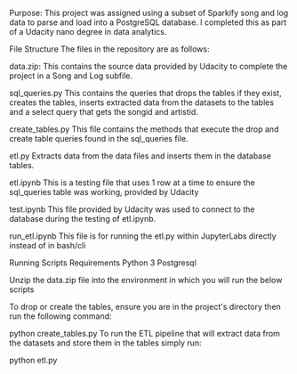 Purpose:
This project was assigned using a subset of Sparkify song and log data to parse and load into a PostgreSQL database. I completed this as part of a Udacity nano degree in data analytics.

File Structure
The files in the repository are as follows:

data.zip:
This contains the source data provided by Udacity to complete the project in a Song and Log subfile.

sql_queries.py
This contains the queries that drops the tables if they exist, creates the tables, inserts extracted data from the datasets to the tables and a select query that gets the songid and artistid.

create_tables.py
This file contains the methods that execute the drop and create table queries found in the sql_queries file.

etl.py
Extracts data from the data files and inserts them in the database tables.

etl.ipynb
This is a testing file that uses 1 row at a time to ensure the sql_queries table was working, provided by Udacity

test.ipynb
This file provided by Udacity was used to connect to the database during the testing of etl.ipynb.

run_etl.ipynb
This file is for running the etl.py within JupyterLabs directly instead of in bash/cli

Running Scripts
Requirements
Python 3
Postgresql

Unzip the data.zip file into the environment in which you will run the below scripts

To drop or create the tables, ensure you are in the project's directory then run the following command:

python create_tables.py
To run the ETL pipeline that will extract data from the datasets and store them in the tables simply run:

python etl.py
